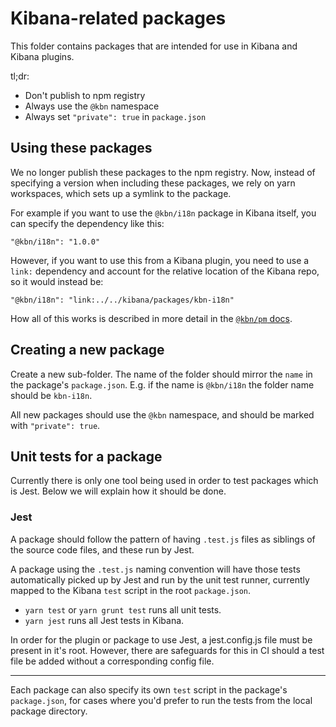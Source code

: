# Kibana-related packages

This folder contains packages that are intended for use in Kibana and Kibana
plugins.

tl;dr:

- Don't publish to npm registry
- Always use the `@kbn` namespace
- Always set `"private": true` in `package.json`

## Using these packages

We no longer publish these packages to the npm registry. Now, instead of
specifying a version when including these packages, we rely on yarn workspaces,
which sets up a symlink to the package.

For example if you want to use the `@kbn/i18n` package in Kibana itself, you
can specify the dependency like this:

```
"@kbn/i18n": "1.0.0"
```

However, if you want to use this from a Kibana plugin, you need to use a `link:`
dependency and account for the relative location of the Kibana repo, so it would
instead be:

```
"@kbn/i18n": "link:../../kibana/packages/kbn-i18n"
```

How all of this works is described in more detail in the
[`@kbn/pm` docs](./kbn-pm#how-it-works).

## Creating a new package

Create a new sub-folder. The name of the folder should mirror the `name` in the
package's `package.json`. E.g. if the name is `@kbn/i18n` the folder name
should be `kbn-i18n`.

All new packages should use the `@kbn` namespace, and should be marked with
`"private": true`.

## Unit tests for a package

Currently there is only one tool being used in order to test packages which is Jest. Below we will explain how it should be done.

### Jest
A package should follow the pattern of having `.test.js` files as siblings of the source code files, and these run by Jest.

A package using the `.test.js` naming convention will have those tests automatically picked up by Jest and run by the unit test runner, currently mapped to the Kibana `test` script in the root `package.json`.

* `yarn test` or `yarn grunt test` runs all unit tests.
* `yarn jest` runs all Jest tests in Kibana.

In order for the plugin or package to use Jest, a jest.config.js file must be present in it's root. However, there are safeguards for this in CI should a test file be added without a corresponding config file.

----
Each package can also specify its own `test` script in the package's `package.json`, for cases where you'd prefer to run the tests from the local package directory.
